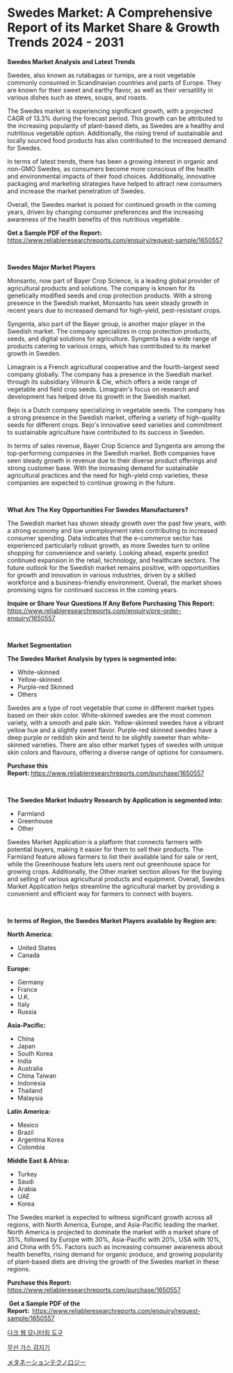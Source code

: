 <p><h1>Swedes Market: A Comprehensive Report of its Market Share & Growth Trends 2024 - 2031</h1></p><p><strong>Swedes Market Analysis and Latest Trends</strong></p>
<p><p>Swedes, also known as rutabagas or turnips, are a root vegetable commonly consumed in Scandinavian countries and parts of Europe. They are known for their sweet and earthy flavor, as well as their versatility in various dishes such as stews, soups, and roasts.</p><p>The Swedes market is experiencing significant growth, with a projected CAGR of 13.3% during the forecast period. This growth can be attributed to the increasing popularity of plant-based diets, as Swedes are a healthy and nutritious vegetable option. Additionally, the rising trend of sustainable and locally sourced food products has also contributed to the increased demand for Swedes.</p><p>In terms of latest trends, there has been a growing interest in organic and non-GMO Swedes, as consumers become more conscious of the health and environmental impacts of their food choices. Additionally, innovative packaging and marketing strategies have helped to attract new consumers and increase the market penetration of Swedes.</p><p>Overall, the Swedes market is poised for continued growth in the coming years, driven by changing consumer preferences and the increasing awareness of the health benefits of this nutritious vegetable.</p></p>
<p><strong>Get a Sample PDF of the Report:&nbsp;</strong> <a href="https://www.reliableresearchreports.com/enquiry/request-sample/1650557">https://www.reliableresearchreports.com/enquiry/request-sample/1650557</a></p>
<p>&nbsp;</p>
<p><strong>Swedes Major Market Players</strong></p>
<p><p>Monsanto, now part of Bayer Crop Science, is a leading global provider of agricultural products and solutions. The company is known for its genetically modified seeds and crop protection products. With a strong presence in the Swedish market, Monsanto has seen steady growth in recent years due to increased demand for high-yield, pest-resistant crops.</p><p>Syngenta, also part of the Bayer group, is another major player in the Swedish market. The company specializes in crop protection products, seeds, and digital solutions for agriculture. Syngenta has a wide range of products catering to various crops, which has contributed to its market growth in Sweden.</p><p>Limagrain is a French agricultural cooperative and the fourth-largest seed company globally. The company has a presence in the Swedish market through its subsidiary Vilmorin & Cie, which offers a wide range of vegetable and field crop seeds. Limagrain's focus on research and development has helped drive its growth in the Swedish market.</p><p>Bejo is a Dutch company specializing in vegetable seeds. The company has a strong presence in the Swedish market, offering a variety of high-quality seeds for different crops. Bejo's innovative seed varieties and commitment to sustainable agriculture have contributed to its success in Sweden.</p><p>In terms of sales revenue, Bayer Crop Science and Syngenta are among the top-performing companies in the Swedish market. Both companies have seen steady growth in revenue due to their diverse product offerings and strong customer base. With the increasing demand for sustainable agricultural practices and the need for high-yield crop varieties, these companies are expected to continue growing in the future.</p></p>
<p>&nbsp;</p>
<p><strong>What Are The Key Opportunities For Swedes Manufacturers?</strong></p>
<p><p>The Swedish market has shown steady growth over the past few years, with a strong economy and low unemployment rates contributing to increased consumer spending. Data indicates that the e-commerce sector has experienced particularly robust growth, as more Swedes turn to online shopping for convenience and variety. Looking ahead, experts predict continued expansion in the retail, technology, and healthcare sectors. The future outlook for the Swedish market remains positive, with opportunities for growth and innovation in various industries, driven by a skilled workforce and a business-friendly environment. Overall, the market shows promising signs for continued success in the coming years.</p></p>
<p><strong>Inquire or Share Your Questions If Any Before Purchasing This Report:</strong> <a href="https://www.reliableresearchreports.com/enquiry/pre-order-enquiry/1650557">https://www.reliableresearchreports.com/enquiry/pre-order-enquiry/1650557</a></p>
<p>&nbsp;</p>
<p><strong>Market Segmentation</strong></p>
<p><strong>The Swedes Market Analysis by types is segmented into:</strong></p>
<p><ul><li>White-skinned</li><li>Yellow-skinned</li><li>Purple-red Skinned</li><li>Others</li></ul></p>
<p><p>Swedes are a type of root vegetable that come in different market types based on their skin color. White-skinned swedes are the most common variety, with a smooth and pale skin. Yellow-skinned swedes have a vibrant yellow hue and a slightly sweet flavor. Purple-red skinned swedes have a deep purple or reddish skin and tend to be slightly sweeter than white-skinned varieties. There are also other market types of swedes with unique skin colors and flavours, offering a diverse range of options for consumers.</p></p>
<p><strong>Purchase this Report:&nbsp;</strong><a href="https://www.reliableresearchreports.com/purchase/1650557">https://www.reliableresearchreports.com/purchase/1650557</a></p>
<p>&nbsp;</p>
<p><strong>The Swedes Market Industry Research by Application is segmented into:</strong></p>
<p><ul><li>Farmland</li><li>Greenhouse</li><li>Other</li></ul></p>
<p><p>Swedes Market Application is a platform that connects farmers with potential buyers, making it easier for them to sell their products. The Farmland feature allows farmers to list their available land for sale or rent, while the Greenhouse feature lets users rent out greenhouse space for growing crops. Additionally, the Other market section allows for the buying and selling of various agricultural products and equipment. Overall, Swedes Market Application helps streamline the agricultural market by providing a convenient and efficient way for farmers to connect with buyers.</p></p>
<p>&nbsp;</p>
<p><strong>In terms of Region, the Swedes Market Players available by Region are:</strong></p>
<p>
    <p> <strong> North America: </strong>
        <ul>
            <li>United States</li>
            <li>Canada</li>
        </ul>
        </p> 
    <p> <strong> Europe: </strong>
        <ul>
            <li>Germany</li>
            <li>France</li>
            <li>U.K.</li>
            <li>Italy</li>
            <li>Russia</li>
        </ul>
        </p> 
    <p> <strong> Asia-Pacific: </strong>
        <ul>
            <li>China</li>
            <li>Japan</li>
            <li>South Korea</li>
            <li>India</li>
            <li>Australia</li>
            <li>China Taiwan</li>
            <li>Indonesia</li>
            <li>Thailand</li>
            <li>Malaysia</li>
        </ul>
        </p> 
    <p> <strong> Latin America: </strong>
        <ul>
            <li>Mexico</li>
            <li>Brazil</li>
            <li>Argentina Korea</li>
            <li>Colombia</li>
        </ul>
        </p> 
    <p> <strong> Middle East & Africa: </strong>
        <ul>
            <li>Turkey</li>
            <li>Saudi</li>
            <li>Arabia</li>
            <li>UAE</li>
            <li>Korea</li>
        </ul>
    </p>
    </p>
<p><p>The Swedes market is expected to witness significant growth across all regions, with North America, Europe, and Asia-Pacific leading the market. North America is projected to dominate the market with a market share of 35%, followed by Europe with 30%, Asia-Pacific with 20%, USA with 10%, and China with 5%. Factors such as increasing consumer awareness about health benefits, rising demand for organic produce, and growing popularity of plant-based diets are driving the growth of the Swedes market in these regions.</p></p>
<p><strong>Purchase this Report: </strong><a href="https://www.reliableresearchreports.com/purchase/1650557">https://www.reliableresearchreports.com/purchase/1650557</a></p>
<p>&nbsp;<strong>Get a Sample PDF of the Report:&nbsp;&nbsp;</strong><a href="https://www.reliableresearchreports.com/enquiry/request-sample/1650557">https://www.reliableresearchreports.com/enquiry/request-sample/1650557</a></p>
<p><strong></strong></p>
<p><p><a href="https://medium.com/@oxehjhnqfqdjy2/%EB%8B%A4%ED%81%AC%EC%9B%B9-%EB%AA%A8%EB%8B%88%ED%84%B0%EB%A7%81-%EB%8F%84%EA%B5%AC-%EC%8B%9C%EC%9E%A5-%EC%A0%84%EB%A7%9D-%EC%82%B0%EC%97%85-%EA%B0%9C%EC%9A%94-%EB%B0%8F-%EC%98%88%EC%B8%A1-2024%EB%85%84%EB%B6%80%ED%84%B0-2031%EB%85%84%EA%B9%8C%EC%A7%80-a8212b20137a">다크 웹 모니터링 도구</a></p><p><a href="https://medium.com/@girons.lea/%EB%AC%B4%EC%84%A0-%EA%B0%80%EC%8A%A4-%EA%B0%90%EC%A7%80%EA%B8%B0-%EC%8B%9C%EC%9E%A5-%EA%B7%9C%EB%AA%A8-%EB%B0%8F-%EC%8B%9C%EC%9E%A5-%EB%8F%99%ED%96%A5-%EC%99%84%EC%A0%84%ED%95%9C-%EC%82%B0%EC%97%85-%EA%B0%9C%EC%9A%94-2024%EB%85%84%EB%B6%80%ED%84%B0-2031%EB%85%84-18fcf1083492">무선 가스 감지기</a></p><p><a href="https://medium.com/@valdineaxsouza/%E3%83%A1%E3%82%BF%E3%83%B3%E5%8C%96%E6%8A%80%E8%A1%93%E3%81%AE%E5%B8%82%E5%A0%B4%E3%83%AC%E3%83%9D%E3%83%BC%E3%83%88%E3%81%AF-%E3%81%93%E3%81%AE%E5%B8%82%E5%A0%B4%E3%81%AE%E6%9C%80%E6%96%B0%E3%81%AE%E3%83%88%E3%83%AC%E3%83%B3%E3%83%89%E3%81%A8%E6%88%90%E9%95%B7%E3%81%AE%E6%A9%9F%E4%BC%9A%E3%82%92%E6%98%8E%E3%82%89%E3%81%8B%E3%81%AB%E3%81%97%E3%81%A6%E3%81%84%E3%81%BE%E3%81%99-525cf8a0960a">メタネーションテクノロジー</a></p></p>